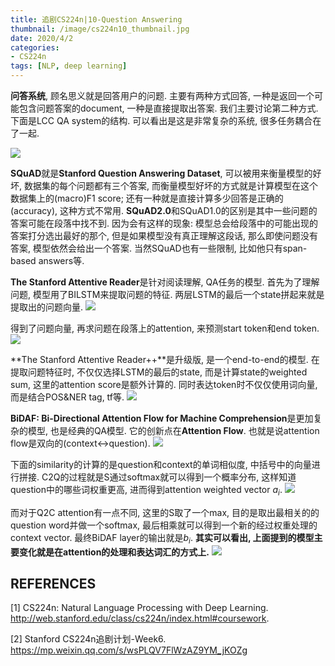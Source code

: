 ```yaml
---
title: 追剧CS224n|10-Question Answering
thumbnail: /image/cs224n10_thumbnail.jpg
date: 2020/4/2
categories: 
- CS224n
tags: [NLP, deep learning]
---
```


**问答系统**, 顾名思义就是回答用户的问题. 主要有两种方式回答, 一种是返回一个可能包含问题答案的document, 一种是直接提取出答案. 我们主要讨论第二种方式. 下面是LCC QA system的结构. 可以看出是这是非常复杂的系统, 很多任务耦合在了一起.
<!-- more -->
![](/image/cs224n10_1.png)

**SQuAD**就是**Stanford Question Answering Dataset**, 可以被用来衡量模型的好坏, 数据集的每个问题都有三个答案, 而衡量模型好坏的方式就是计算模型在这个数据集上的(macro)F1 score; 还有一种就是直接计算多少回答是正确的(accuracy), 这种方式不常用. **SQuAD2.0**和SQuAD1.0的区别是其中一些问题的答案可能在段落中找不到. 因为会有这样的现象: 模型总会给段落中的可能出现的答案打分选出最好的那个, 但是如果模型没有真正理解这段话, 那么即使问题没有答案, 模型依然会给出一个答案. 当然SQuAD也有一些限制, 比如他只有span-based answers等. 

**The Stanford Attentive Reader**是针对阅读理解, QA任务的模型. 首先为了理解问题, 模型用了BILSTM来提取问题的特征. 两层LSTM的最后一个state拼起来就是提取出的问题向量.
![](/image/cs224n10_2.png)

得到了问题向量, 再求问题在段落上的attention, 来预测start token和end token. 
![](/image/cs224n10_3.png)

**The Stanford Attentive Reader++**是升级版, 是一个end-to-end的模型. 在提取问题特征时, 不仅仅选择LSTM的最后的state, 而是计算state的weighted sum, 这里的attention score是额外计算的. 同时表达token时不仅仅使用词向量, 而是结合POS&NER tag, tf等.
![](/image/cs224n10_4.png)

**BiDAF: Bi-Directional Attention Flow for Machine Comprehension**是更加复杂的模型, 也是经典的QA模型. 它的创新点在**Attention Flow**. 也就是说attention flow是双向的(context<->question).
![](/image/cs224n10_5.png)

下面的similarity的计算的是question和context的单词相似度, 中括号中的向量进行拼接. C2Q的过程就是S通过softmax就可以得到一个概率分布, 这样知道question中的哪些词权重更高, 进而得到attention weighted vector $a_{i}$.
![](/image/cs224n10_6.png)

而对于Q2C attention有一点不同, 这里的S取了一个max, 目的是取出最相关的的question word并做一个softmax, 最后相乘就可以得到一个新的经过权重处理的context vector. 最终BiDAF layer的输出就是$b_{i}$. **其实可以看出, 上面提到的模型主要变化就是在attention的处理和表达词汇的方式上.**
![](/image/cs224n10_7.png)

## REFERENCES
[1] CS224n: Natural Language Processing with Deep Learning. http://web.stanford.edu/class/cs224n/index.html#coursework.

[2] Stanford CS224n追剧计划-Week6. https://mp.weixin.qq.com/s/wsPLQV7FlWzAZ9YM_jKOZg